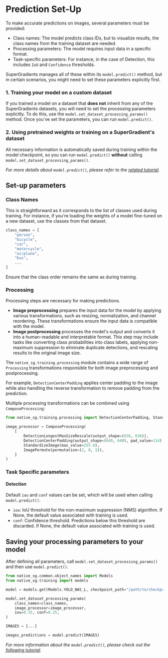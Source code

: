 # Prediction Set-Up

To make accurate predictions on images, several parameters must be provided:
- Class names: The model predicts class IDs, but to visualize results, the class names from the training dataset are needed.
- Processing parameters: The model requires input data in a specific format.
- Task-specific parameters: For instance, in the case of Detection, this includes `IoU` and `Confidence` thresholds.

SuperGradients manages all of these within its `model.predict()` method, but in certain scenarios, you might need to set these parameters explicitly first.

### 1. Training your model on a custom dataset
If you trained a model on a dataset that **does not** inherit from any of the SuperGradients datasets, you will need to set the processing parameters explicitly. To do this, use the `model.set_dataset_processing_params()` method. Once you've set the parameters, you can run `model.predict()`.

### 2. Using pretrained weights or training on a SuperGradient's dataset
All necessary information is automatically saved during training within the model checkpoint, so you can run `model.predict()` **without** calling `model.set_dataset_processing_params()`.

*For more details about `model.predict()`, please refer to the [related tutorial](ModelPredictions.md).*


## Set-up parameters
### Class Names
This is straightforward as it corresponds to the list of classes used during training. For instance, if you're loading the weights of a model fine-tuned on a new dataset, use the classes from that dataset.

```python
class_names = [
    "person",
    "bicycle",
    "car",
    "motorcycle",
    "airplane",
    "bus",
    ...
]
```
Ensure that the class order remains the same as during training.

### Processing 

Processing steps are necessary for making predictions.
- **Image preprocessing** prepares the input data for the model by applying various transformations, such as resizing, normalization, and channel reordering. These transformations ensure the input data is compatible with the model.
- **Image postprocessing** processes the model's output and converts it into a human-readable and interpretable format. This step may include tasks like converting class probabilities into class labels, applying non-maximum suppression to eliminate duplicate detections, and rescaling results to the original image size.

The `native_sg.training.processing` module contains a wide range of `Processing` transformations responsible for both image preprocessing and postprocessing. 

For example, `DetectionCenterPadding` applies center padding to the image while also handling the reverse transformation to remove padding from the prediction.

Multiple processing transformations can be combined using `ComposeProcessing`:
```python
from native_sg.training.processing import DetectionCenterPadding, StandardizeImage, NormalizeImage, ImagePermute, ComposeProcessing, DetectionLongestMaxSizeRescale

image_processor = ComposeProcessing(
    [
        DetectionLongestMaxSizeRescale(output_shape=(636, 636)),
        DetectionCenterPadding(output_shape=(640, 640), pad_value=114),
        StandardizeImage(max_value=255.0),
        ImagePermute(permutation=(2, 0, 1)),
    ]
)
```

### Task Specific parameters

#### Detection
Default `iou` and `conf` values can be set, which will be used when calling `model.predict()`.
- `iou`: IoU threshold for the non-maximum suppression (NMS) algorithm. If None, the default value associated with training is used.
- `conf`: Confidence threshold. Predictions below this threshold are discarded. If None, the default value associated with training is used.

## Saving your processing parameters to your model
After defining all parameters, call `model.set_dataset_processing_params()` and then use `model.predict()`.
```python
from native_sg.common.object_names import Models
from native_sg.training import models

model = models.get(Models.YOLO_NAS_L, checkpoint_path="/path/to/checkpoint")

model.set_dataset_processing_params(
    class_names=class_names,
    image_processor=image_processor,
    iou=0.35, conf=0.25,
)

IMAGES = [...]

images_predictions = model.predict(IMAGES)
```

*For more information about the `model.predict()`, please check out the [following tutorial](ModelPredictions.md).*
